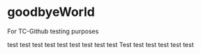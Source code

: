 # goodbyeWorld
For TC-Github testing purposes

test test test test test test test test test Test test test test test test
